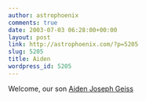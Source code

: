 ```yaml
---
author: astrophoenix
comments: true
date: 2003-07-03 06:28:00+00:00
layout: post
link: http://astrophoenix.com/?p=5205
slug: 5205
title: Aiden
wordpress_id: 5205
---
```


Welcome, our son [Aiden Joseph Geiss](http://www.astrophoenix.com/~aiden)

